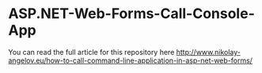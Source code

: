 ASP.NET-Web-Forms-Call-Console-App
==================================

You can read the full article for this repository here http://www.nikolay-angelov.eu/how-to-call-command-line-application-in-asp-net-web-forms/
